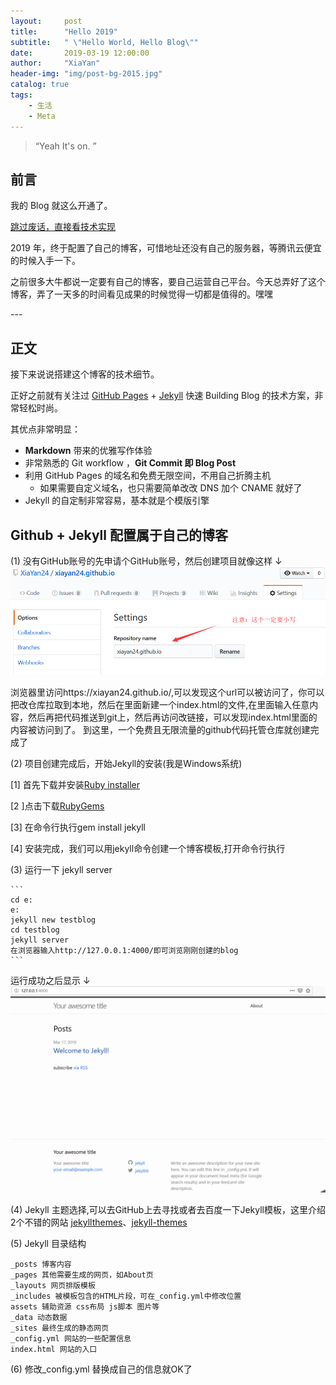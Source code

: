 ```yaml
---
layout:     post
title:      "Hello 2019"
subtitle:   " \"Hello World, Hello Blog\""
date:       2019-03-19 12:00:00
author:     "XiaYan"
header-img: "img/post-bg-2015.jpg"
catalog: true
tags:
    - 生活
    - Meta
---
```


> “Yeah It's on. ”


## 前言

我的 Blog 就这么开通了。

[跳过废话，直接看技术实现 ](#build) 



2019 年，终于配置了自己的博客，可惜地址还没有自己的服务器，等腾讯云便宜的时候入手一下。


之前很多大牛都说一定要有自己的博客，要自己运营自己平台。今天总弄好了这个博客，弄了一天多的时间看见成果的时候觉得一切都是值得的。嘿嘿


<p id = "build"></p>
---

## 正文

接下来说说搭建这个博客的技术细节。  

正好之前就有关注过 [GitHub Pages](https://pages.github.com/) + [Jekyll](http://jekyllrb.com/) 快速 Building Blog 的技术方案，非常轻松时尚。

其优点非常明显：

* **Markdown** 带来的优雅写作体验
* 非常熟悉的 Git workflow ，**Git Commit 即 Blog Post**
* 利用 GitHub Pages 的域名和免费无限空间，不用自己折腾主机
	* 如果需要自定义域名，也只需要简单改改 DNS 加个 CNAME 就好了 
* Jekyll 的自定制非常容易，基本就是个模版引擎


## Github + Jekyll 配置属于自己的博客

(1) 没有GitHub账号的先申请个GitHub账号，然后创建项目就像这样 ↓
![img](/img/in-post/xy_a.png)

浏览器里访问https://xiayan24.github.io/,可以发现这个url可以被访问了，你可以把改仓库拉取到本地，然后在里面新建一个index.html的文件,在里面输入任意内容，然后再把代码推送到git上，然后再访问改链接，可以发现index.html里面的内容被访问到了。
到这里，一个免费且无限流量的github代码托管仓库就创建完成了
	
(2) 项目创建完成后，开始Jekyll的安装(我是Windows系统)

 [1] 首先下载并安装[Ruby installer](https://rubyinstaller.org/)
	
 [2 ]点击下载[RubyGems](https://rubygems.org/pages/download)
	
 [3] 在命令行执行gem install jekyll
	
 [4] 安装完成，我们可以用jekyll命令创建一个博客模板,打开命令行执行
	
	
(3) 运行一下 jekyll server

 	``` 
	cd e:
	e:
	jekyll new testblog
	cd testblog
	jekyll server
	在浏览器输入http://127.0.0.1:4000/即可浏览刚刚创建的blog
	``` 

运行成功之后显示 ↓
   ![img](/img/in-post/xy_b.png)
   
 (4) Jekyll 主题选择,可以去GitHub上去寻找或者去百度一下Jekyll模板，这里介绍2个不错的网站 [jekyllthemes](http://jekyllthemes.org/)、[jekyll-themes](https://jekyll-themes.com/)
 
 (5) Jekyll 目录结构
 
	_posts 博客内容
	_pages 其他需要生成的网页，如About页
	_layouts 网页排版模板
	_includes 被模板包含的HTML片段，可在_config.yml中修改位置
	assets 辅助资源 css布局 js脚本 图片等
	_data 动态数据
	_sites 最终生成的静态网页
	_config.yml 网站的一些配置信息
	index.html 网站的入口
	
(6) 修改_config.yml 替换成自己的信息就OK了
	
	

	











